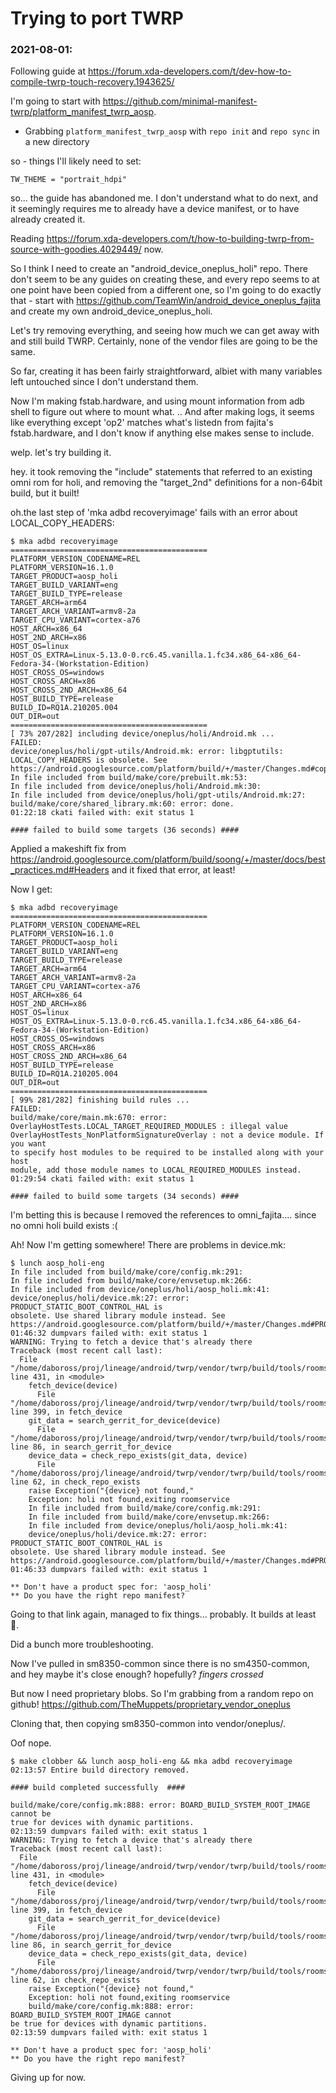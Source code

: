 Trying to port TWRP
===================


### 2021-08-01:

Following guide at
https://forum.xda-developers.com/t/dev-how-to-compile-twrp-touch-recovery.1943625/

I'm going to start with
https://github.com/minimal-manifest-twrp/platform_manifest_twrp_aosp.

- Grabbing `platform_manifest_twrp_aosp` with `repo init` and `repo sync` in a
  new directory


so - things I'll likely need to set:

```
TW_THEME = "portrait_hdpi"
```

so... the guide has abandoned me. I don't understand what to do next, and it
seemingly requires me to already have a device manifest, or to have already
created it.

Reading
https://forum.xda-developers.com/t/how-to-building-twrp-from-source-with-goodies.4029449/
now.

So I think I need to create an "android_device_oneplus_holi" repo. There don't
seem to be any guides on creating these, and every repo seems to at one point
have been copied from a different one, so I'm going to do exactly that - start
with https://github.com/TeamWin/android_device_oneplus_fajita and create my own
android_device_oneplus_holi.

Let's try removing everything, and seeing how much we can get away with and
still build TWRP. Certainly, none of the vendor files are going to be the same.

So far, creating it has been fairly straightforward, albiet with many variables
left untouched since I don't understand them.

Now I'm making fstab.hardware, and using mount information from adb shell to
figure out where to mount what. .. And after making logs, it seems like
everything except 'op2' matches what's listedn from fajita's fstab.hardware, and
I don't know if anything else makes sense to include.


welp. let's try building it.

hey. it took removing the "include" statements that referred to an existing omni
rom for holi, and removing the "target_2nd" definitions for a non-64bit build,
but it built!

oh.the last step of 'mka adbd recoveryimage' fails with an error about
LOCAL_COPY_HEADERS:

```
$ mka adbd recoveryimage
============================================
PLATFORM_VERSION_CODENAME=REL
PLATFORM_VERSION=16.1.0
TARGET_PRODUCT=aosp_holi
TARGET_BUILD_VARIANT=eng
TARGET_BUILD_TYPE=release
TARGET_ARCH=arm64
TARGET_ARCH_VARIANT=armv8-2a
TARGET_CPU_VARIANT=cortex-a76
HOST_ARCH=x86_64
HOST_2ND_ARCH=x86
HOST_OS=linux
HOST_OS_EXTRA=Linux-5.13.0-0.rc6.45.vanilla.1.fc34.x86_64-x86_64-Fedora-34-(Workstation-Edition)
HOST_CROSS_OS=windows
HOST_CROSS_ARCH=x86
HOST_CROSS_2ND_ARCH=x86_64
HOST_BUILD_TYPE=release
BUILD_ID=RQ1A.210205.004
OUT_DIR=out
============================================
[ 73% 207/282] including device/oneplus/holi/Android.mk ...
FAILED:
device/oneplus/holi/gpt-utils/Android.mk: error: libgptutils: LOCAL_COPY_HEADERS is obsolete. See https://android.googlesource.com/platform/build/+/master/Changes.md#copy_headers
In file included from build/make/core/prebuilt.mk:53:
In file included from device/oneplus/holi/Android.mk:30:
In file included from device/oneplus/holi/gpt-utils/Android.mk:27:
build/make/core/shared_library.mk:60: error: done.
01:22:18 ckati failed with: exit status 1

#### failed to build some targets (36 seconds) ####
```

Applied a makeshift fix from
https://android.googlesource.com/platform/build/soong/+/master/docs/best_practices.md#Headers
and it fixed that error, at least!

Now I get:

```
$ mka adbd recoveryimage
============================================
PLATFORM_VERSION_CODENAME=REL
PLATFORM_VERSION=16.1.0
TARGET_PRODUCT=aosp_holi
TARGET_BUILD_VARIANT=eng
TARGET_BUILD_TYPE=release
TARGET_ARCH=arm64
TARGET_ARCH_VARIANT=armv8-2a
TARGET_CPU_VARIANT=cortex-a76
HOST_ARCH=x86_64
HOST_2ND_ARCH=x86
HOST_OS=linux
HOST_OS_EXTRA=Linux-5.13.0-0.rc6.45.vanilla.1.fc34.x86_64-x86_64-Fedora-34-(Workstation-Edition)
HOST_CROSS_OS=windows
HOST_CROSS_ARCH=x86
HOST_CROSS_2ND_ARCH=x86_64
HOST_BUILD_TYPE=release
BUILD_ID=RQ1A.210205.004
OUT_DIR=out
============================================
[ 99% 281/282] finishing build rules ...
FAILED:
build/make/core/main.mk:670: error:
OverlayHostTests.LOCAL_TARGET_REQUIRED_MODULES : illegal value
OverlayHostTests_NonPlatformSignatureOverlay : not a device module. If you want
to specify host modules to be required to be installed along with your host
module, add those module names to LOCAL_REQUIRED_MODULES instead.
01:29:54 ckati failed with: exit status 1

#### failed to build some targets (34 seconds) ####
```

I'm betting this is because I removed the references to omni_fajita.... since no
omni holi build exists :(

Ah! Now I'm getting somewhere! There are problems in device.mk:

```
$ lunch aosp_holi-eng
In file included from build/make/core/config.mk:291:
In file included from build/make/core/envsetup.mk:266:
In file included from device/oneplus/holi/aosp_holi.mk:41:
device/oneplus/holi/device.mk:27: error: PRODUCT_STATIC_BOOT_CONTROL_HAL is
obsolete. Use shared library module instead. See
https://android.googlesource.com/platform/build/+/master/Changes.md#PRODUCT_STATIC_BOOT_CONTROL_HAL.
01:46:32 dumpvars failed with: exit status 1
WARNING: Trying to fetch a device that's already there
Traceback (most recent call last):
  File
"/home/daboross/proj/lineage/android/twrp/vendor/twrp/build/tools/roomservice.py",
line 431, in <module>
    fetch_device(device)
      File
"/home/daboross/proj/lineage/android/twrp/vendor/twrp/build/tools/roomservice.py",
line 399, in fetch_device
    git_data = search_gerrit_for_device(device)
      File
"/home/daboross/proj/lineage/android/twrp/vendor/twrp/build/tools/roomservice.py",
line 86, in search_gerrit_for_device
    device_data = check_repo_exists(git_data, device)
      File
"/home/daboross/proj/lineage/android/twrp/vendor/twrp/build/tools/roomservice.py",
line 62, in check_repo_exists
    raise Exception("{device} not found,"
    Exception: holi not found,exiting roomservice
    In file included from build/make/core/config.mk:291:
    In file included from build/make/core/envsetup.mk:266:
    In file included from device/oneplus/holi/aosp_holi.mk:41:
    device/oneplus/holi/device.mk:27: error: PRODUCT_STATIC_BOOT_CONTROL_HAL is
obsolete. Use shared library module instead. See
https://android.googlesource.com/platform/build/+/master/Changes.md#PRODUCT_STATIC_BOOT_CONTROL_HAL.
01:46:33 dumpvars failed with: exit status 1

** Don't have a product spec for: 'aosp_holi'
** Do you have the right repo manifest?
```

Going to that link again, managed to fix things... probably. It builds at least
:shrug:.

Did a bunch more troubleshooting.

Now I've pulled in sm8350-common since there is no sm4350-common, and hey maybe
it's close enough? hopefully? *fingers crossed*

But now I need proprietary blobs. So I'm grabbing from a random repo on github!
https://github.com/TheMuppets/proprietary_vendor_oneplus

Cloning that, then copying sm8350-common into vendor/oneplus/.

Oof nope.

```
$ make clobber && lunch aosp_holi-eng && mka adbd recoveryimage
02:13:57 Entire build directory removed.

#### build completed successfully  ####

build/make/core/config.mk:888: error: BOARD_BUILD_SYSTEM_ROOT_IMAGE cannot be
true for devices with dynamic partitions.
02:13:59 dumpvars failed with: exit status 1
WARNING: Trying to fetch a device that's already there
Traceback (most recent call last):
  File
"/home/daboross/proj/lineage/android/twrp/vendor/twrp/build/tools/roomservice.py",
line 431, in <module>
    fetch_device(device)
      File
"/home/daboross/proj/lineage/android/twrp/vendor/twrp/build/tools/roomservice.py",
line 399, in fetch_device
    git_data = search_gerrit_for_device(device)
      File
"/home/daboross/proj/lineage/android/twrp/vendor/twrp/build/tools/roomservice.py",
line 86, in search_gerrit_for_device
    device_data = check_repo_exists(git_data, device)
      File
"/home/daboross/proj/lineage/android/twrp/vendor/twrp/build/tools/roomservice.py",
line 62, in check_repo_exists
    raise Exception("{device} not found,"
    Exception: holi not found,exiting roomservice
    build/make/core/config.mk:888: error: BOARD_BUILD_SYSTEM_ROOT_IMAGE cannot
be true for devices with dynamic partitions.
02:13:59 dumpvars failed with: exit status 1

** Don't have a product spec for: 'aosp_holi'
** Do you have the right repo manifest?
```

Giving up for now.
